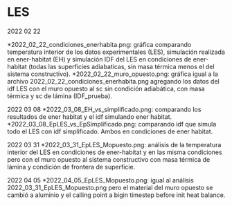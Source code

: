 # LES

2022 02 22

*2022_02_22_condiciones_enerhabita.png: gráfica comparando temperatura interior de los datos experimentales (LES), 
simulación realizada en ener-habitat (EH) y simulación IDF del LES en condiciones de ener-habitat (todas las superficies adiabaticas, 
sin masa térmica menos el del sistema constructivo).
*2022_02_22_muro_opuesto.png: gráfica igual a la archivo 2022_02_22_condiciones_enerhabita.png agregando los datos del idf LES
con el muro opuesto al sc sin condición adiabática, con masa térmica y sc de lámina (IDF_prueba).

2022 03 08
*2022_03_08_EH_vs_simplificado.png: comparando los resultados de ener habitat y el idf simulando ener habitat.
*2022_03_08_EpLES_vs_EpSimplificado.png: comparando idf que simula todo el LES con idf simplificado. Ambos en condiciones de ener habitat.

2022 03 31 
*2022_03_31_EpLES_Mopuesto.png: análisis de la temperatura interior del LES en condiciones de ener-habitat y en las misma condiciones pero con el muro opuesto al sistema constructivo con masa térmica de lámina y condición de frontera de superficie.

2022 04 05
*2022_04_05_EpLES_Mopuesto.png: igual al análisis 2022_03_31_EpLES_Mopuesto.png pero el material del muro opuesto se cambió a aluminio y el calling point a bigin timestep before init heat balance.

